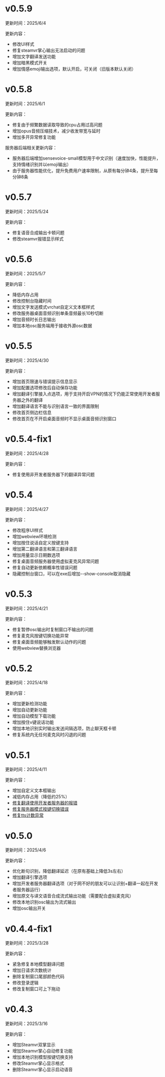 # v0.5.9

更新时间：2025/6/4

更新内容：

- 修改UI样式
- 修复steamvr掌心输出无法启动的问题
- 增加文字翻译发送功能
- 增加暗黑模式开关
- 增加情感emoji输出选项，默认开启，可关闭（旧版本默认关闭）

# v0.5.8

更新时间：2025/6/1

更新内容：

- 修复由于频繁数据读取导致的cpu占用过高问题
- 增加opus音频压缩技术，减少收发带宽与延时
- 增加多开异常修复功能

服务器后端相关更新内容：

- 服务器后端增加sensevoice-small模型用于中文识别（速度加快，性能提升，支持情绪识别并以emoji输出）
- 由于服务器性能优化，提升免费用户速率限制，从原有每分钟4条，提升至每分钟8条

# v0.5.7

更新时间：2025/5/24

更新内容：

- 修复语音合成输出卡顿问题
- 修改steamvr报错显示样式

# v0.5.6

更新时间：2025/5/7

更新内容：

- 降低内存占用
- 修改控制台隐藏时间
- 增加文字发送模式vrchat自定义文本框样式
- 修改服务器桌面音频识别单条音频最长10秒切断
- 增加音频时长日志输出
- 增加本地osc服务端用于接收外源osc数据

# v0.5.5

更新时间：2025/4/30

更新内容：

- 增加首页限速与错误提示信息显示
- 增加配置选项修改后自动保存功能
- 增加翻译引擎接入点选项，用于支持开启VPN的情况下仍能正常使用开发者服务器之外的翻译
- 增加翻译语言不能与识别语言一致的界面限制
- 修改首页侧边栏信息
- 修改首页在不开启桌面音频时不显示桌面音频识别窗口




# v0.5.4-fix1

更新时间：2025/4/28

更新内容：

- 修复使用非开发者服务器下的翻译异常问题



# v0.5.4

更新时间：2025/4/27

更新内容：

- 修改程序UI样式
- 增加webview环境检测
- 增加按住说话自定义按键支持
- 增加第二翻译语言和第三翻译语言
- 增加用量显示日期数选项
- 修复桌面音频服务器使用虚拟麦克风异常问题
- 修复自动更新依赖概率性错误问题
- 隐藏控制台窗口，可以在exe后增加--show-console取消隐藏



# v0.5.3

更新时间：2025/4/21

更新内容：

- 修复暂停osc输出时复制窗口不输出的问题
- 修复麦克风按键切换功能异常
- 修复桌面音频能够触发默认动作的问题
- 使用webview替换浏览器



# v0.5.2

更新时间：2025/4/18

更新内容：

- 增加更新检测功能
- 增加自动更新功能
- 增加自动模型下载功能
- 增加按住v键说话功能
- 增加本地识别实时输出发送间隔选项，防止聊天框卡顿
- 修复系统内无任何麦克风时闪退的问题



# v0.5.1

更新时间：2025/4/11

更新内容：

- 增加自定义文本框输出
- 减低内存占用（降低约25%）
- [修复翻译使用开发者服务器的报错](https://github.com/VoiceLinkVR/VRCLS/commit/1a8b1fbf7525f2018866adac05e55e1e682588f3)
- [修复服务器模式按键切换错误](https://github.com/VoiceLinkVR/VRCLS/commit/21e0f2300a4f4194c1e8de3d8e72c82633e1dee7)
- [修复tts计数异常](https://github.com/VoiceLinkVR/VRCLS/commit/975f6553385376818bff9407e1cd2abbaa5f6549)



# v0.5.0

更新时间：2025/4/6

更新内容：

- 优化断句识别，降低翻译延迟（在原有基础上降低3s左右）
- 增加翻译引擎选项
- 增加开发者服务器翻译选项（对于网不好的朋友可以让识别+翻译一起在开发者服务器运行）
- 增加原文与译文语音合成流式输出功能（需要配合虚拟麦克风）
- 修改本地识别osc输出为流式输出
- 增加osc输出开关



# v0.4.4-fix1

更新时间：2025/3/28

更新内容：

- 紧急修复本地模型翻译问题
- 增加日请求次数统计
- 删除复制窗口尾部颜色代码
- 修改登录逻辑
- 修改复制窗口可上下拖动



# v0.4.3

更新时间：2025/3/16

更新内容：

- 增加Steamvr双掌显示
- 增加Steamvr掌心自动修复功能
- 增加本地识别模型按键切换支持
- 修改Steamvr掌心显示格式
- 删除Steamvr掌心显示启动语音

